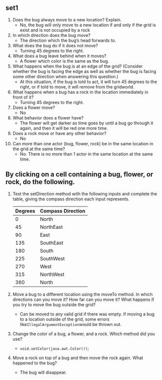 ## set1
1.  Does the bug always move to a new location? Explain.
    - No, the bug will only move to a new location if and only if the grid is exist and is not occupied by a rock
2.  In which direction does the bug move?
    - The direction which the bug’s head forwards to.
3.  What does the bug do if it does not move?
    - Turning 45 degrees to the right.
4.  What does a bug leave behind when it moves?
    - A flower which color is the same as the bug.
5.  What happens when the bug is at an edge of the grid? (Consider whether the bug is facing the edge as well as whether the bug is facing some other direction when answering this question.)
    -  At this situation, if the bug is told to act, it will turn 45 degrees to the right, or if told to move, it will remove from the gridworld.
6.  What happens when a bug has a rock in the location immediately in front of it?
    -  Turning 45 degrees to the right.
7.  Does a flower move?
    -  No
8.  What behavior does a flower have?
    -  The flower will get darker as time goes by until a bug go through it again, and then it will be red one more time.
9.  Does a rock move or have any other behavior?
    -  No
10.  Can more than one actor (bug, flower, rock) be in the same location in the grid at the same time?
      -  No. There is no more than 1 actor in the same location at the same time.
    
## By clicking on a cell containing a bug, flower, or rock, do the following.
1.  Test the setDirection method with the following inputs and complete the table, giving the compass direction each input represents.

    | Degrees | Compass Direction |
    | --- | --- |
    | 0 | North |
    | 45 |  NorthEast|
    | 90 |  East |
    | 135 | SouthEast  |
    | 180 |  South |
    | 225 | SouthWest  |
    | 270 | West  |
    | 315 | NorthWest  |
    | 360 |  North |

2.  Move a bug to a different location using the moveTo method. In which directions can you move it? How far can you move it? What happens if you try to move the bug outside the grid?
    -  Can be moved to any valid grid if there was empty. If moving a bug to a location outside of the grid, some errors like```IllegalArgumentException```would be thrown out.
3.  Change the color of a bug, a flower, and a rock. Which method did you use?
    -  ```void.setColor(java.awt.Color())```;
4.  Move a rock on top of a bug and then move the rock again. What happened to the bug?
    -  The bug will disappear.